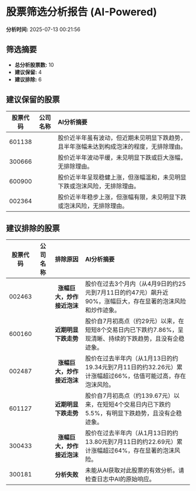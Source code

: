 # 股票筛选分析报告 (AI-Powered)

**分析时间:** 2025-07-13 00:21:56

## 筛选摘要

- **总分析股票数:** 10
- **建议保留:** 4
- **建议排除:** 6

## 建议保留的股票

| 股票代码 | 公司名称 | AI分析摘要 |
|:---:|:---:|:---|
| 601138 |  | 股价近半年虽有波动，但近期未见明显下跌趋势，且半年涨幅未达到构成泡沫的程度，无排除理由。 |
| 300666 |  | 股价近半年波动平缓，未见明显下跌或巨大涨幅，无排除理由。 |
| 600900 |  | 股价近半年呈现稳健上涨，但涨幅温和，未见明显下跌或泡沫风险，无排除理由。 |
| 002364 |  | 股价近半年稳步上涨，但涨幅有限，未见明显下跌或泡沫风险，无排除理由。 |

## 建议排除的股票

| 股票代码 | 公司名称 | 排除原因 | AI分析摘要 |
|:---:|:---:|:---:|:---|
| 002463 |  | **涨幅巨大，炒作接近泡沫** | 股价在过去3个月内（从4月9日的约25元到7月11日的约47元）飙升近90%，涨幅巨大，存在显著的泡沫风险和炒作迹象。 |
| 600160 |  | **近期明显下跌走势** | 股价自7月初高点（约29元）以来，在短短8个交易日内已下跌约7.86%，呈现清晰、持续的下跌趋势，且没有企稳迹象。 |
| 002487 |  | **涨幅巨大，炒作接近泡沫** | 股价在过去半年内（从1月13日的约19.34元到7月11日的约32.26元）累计涨幅超过66%，估值可能过高，存在泡沫风险。 |
| 601127 |  | **近期明显下跌走势** | 股价自7月初高点（约139.67元）以来，在短短4个交易日内已下跌约5.5%，有明显下跌趋势，且没有企稳迹象。 |
| 300433 |  | **涨幅巨大，炒作接近泡沫** | 股价在过去半年内（从1月13日的约13.80元到7月11日的约22.69元）累计涨幅超过64%，存在显著的泡沫风险。 |
| 300181 |  | **分析失败** | 未能从AI获取对此股票的有效分析。请检查日志中AI的原始响应。 |
